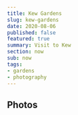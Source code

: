 ```yaml
---
title: Kew Gardens
slug: kew-gardens
date: 2020-08-06
published: false
featured: true
summary: Visit to Kew
section: now
sub: now
tags:
- gardens
- photography
---
```


## Photos
